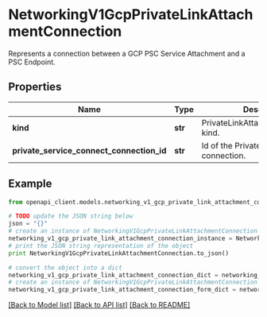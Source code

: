 # NetworkingV1GcpPrivateLinkAttachmentConnection

Represents a connection between a GCP PSC Service Attachment and a PSC Endpoint.

## Properties
Name | Type | Description | Notes
------------ | ------------- | ------------- | -------------
**kind** | **str** | PrivateLinkAttachmentConnection kind. | 
**private_service_connect_connection_id** | **str** | Id of the Private Service connection. | [readonly] 

## Example

```python
from openapi_client.models.networking_v1_gcp_private_link_attachment_connection import NetworkingV1GcpPrivateLinkAttachmentConnection

# TODO update the JSON string below
json = "{}"
# create an instance of NetworkingV1GcpPrivateLinkAttachmentConnection from a JSON string
networking_v1_gcp_private_link_attachment_connection_instance = NetworkingV1GcpPrivateLinkAttachmentConnection.from_json(json)
# print the JSON string representation of the object
print NetworkingV1GcpPrivateLinkAttachmentConnection.to_json()

# convert the object into a dict
networking_v1_gcp_private_link_attachment_connection_dict = networking_v1_gcp_private_link_attachment_connection_instance.to_dict()
# create an instance of NetworkingV1GcpPrivateLinkAttachmentConnection from a dict
networking_v1_gcp_private_link_attachment_connection_form_dict = networking_v1_gcp_private_link_attachment_connection.from_dict(networking_v1_gcp_private_link_attachment_connection_dict)
```
[[Back to Model list]](../ccloud/README.md#documentation-for-models) [[Back to API list]](../ccloud/README.md#documentation-for-api-endpoints) [[Back to README]](../ccloud/README.md)


